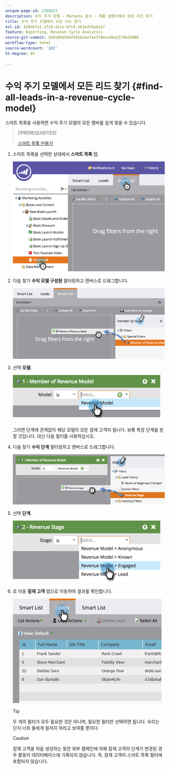 ```yaml
---
unique-page-id: 2360423
description: 수익 주기 모델 - Marketo 문서 - 제품 설명서에서 모든 리드 찾기
title: 수익 주기 모델에서 모든 리드 찾기
exl-id: 428dbfa1-2f19-41ce-bfc6-e63edfdaba17
feature: Reporting, Revenue Cycle Analytics
source-git-commit: d20a9bb584f69282eefae3704ce4be2179b29d0b
workflow-type: tm+mt
source-wordcount: '182'
ht-degree: 0%

---
```


# 수익 주기 모델에서 모든 리드 찾기 {#find-all-leads-in-a-revenue-cycle-model}

스마트 목록을 사용하면 수익 주기 모델의 모든 멤버를 쉽게 찾을 수 있습니다.

>[!PREREQUISITES]
>
>[스마트 목록 만들기](/help/marketo/product-docs/core-marketo-concepts/smart-lists-and-static-lists/creating-a-smart-list/create-a-smart-list.md)

1. 스마트 목록을 선택한 상태에서 **스마트 목록** 탭.

   ![](assets/image2015-4-29-14-3a6-3a36.png)

1. 다음 찾기 **수익 모델 구성원** 필터링하고 캔버스로 드래그합니다.

   ![](assets/image2015-4-29-14-3a12-3a33.png)

1. 선택 **모델**.

   ![](assets/image2015-5-13-18-3a2-3a23.png)

   그러면 단계에 관계없이 해당 모델의 모든 잠재 고객이 됩니다. 보통 특정 단계를 원할 것입니다. 대신 다음 필터를 사용하십시오.

1. 다음 찾기 **수익 단계** 필터링하고 캔버스로 드래그합니다.

   ![](assets/image2015-5-13-17-3a27-3a0.png)

1. 선택 **단계**.

   ![](assets/image2015-5-13-17-3a31-3a9.png)

1. 로 이동 **잠재 고객** 탭으로 이동하여 결과를 확인합니다.

   ![](assets/2.png)

   >[!TIP]
   >
   >두 개의 필터가 모두 필요한 것은 아니며, 필요한 필터만 선택하면 됩니다. 우리는 단지 너희 둘에게 철저히 하라고 보여줄 뿐이다.

   >[!CAUTION]
   >
   >잠재 고객을 처음 생성하는 동안 외부 캠페인에 의해 잠재 고객의 단계가 변경된 경우 활동이 데이터베이스에 기록되지 않습니다. 즉, 잠재 고객이 스마트 목록 필터에 포함되지 않습니다.
